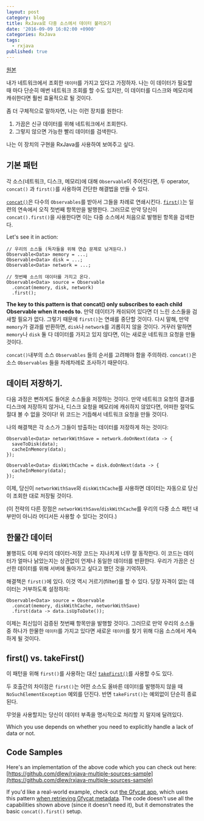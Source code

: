 ```yaml
---
layout: post
category: blog
title: RxJava로 다중 소스에서 데이터 불러오기
date: '2016-09-09 16:02:00 +0900'
categories: RxJava
tags:
  - rxjava
published: true
---
```

[원본](http://blog.danlew.net/2015/06/22/loading-data-from-multiple-sources-with-rxjava/)

내가 네트워크에서 조회한 `데이터`를 가지고 있다고 가정하자. 나는 이 데이터가 필요할 때 마다 단순히 매번 네트워크 조회를 할 수도 있지만, 이 데이터를 디스크와 메모리에 캐쉬한다면 훨씬 효율적으로 될 것이다.

좀 더 구체적으로 말하자면, 나는 이런 장치를 원한다:

1. 가끔은 신규 데이터를 위해 네트워크에서 조회한다.
2. 그렇지 않으면 가능한 빨리 데이터를 검색한다.

나는 이 장치의 구현을 RxJava를 사용하여 보여주고 싶다.

##  기본 패턴

각 소스(네트워크, 디스크, 메모리)에 대해 `Observable`이 주어진다면, 두 operator, `concat()` 과 `first()`를 사용하여 간단한 해결법을 만들 수 있다.

[`concat()`](http://reactivex.io/documentation/operators/concat.html)은 다수의  `Observables`를 받아서 그들을 차례로 연쇄시킨다. [`first()`](http://reactivex.io/documentation/operators/first.html)는 일련의 연속에서 오직 첫번째 항목만을 발행한다. 그러므로 만약 당신이  `concat().first()`을 사용한다면 이는 다중 소스에서 처음으로 발행된 항목을 검색한다.

Let's see it in action:

    // 우리의 소스들 (독자들을 위해 연습 문제로 남겨둔다.)
    Observable<Data> memory = ...;  
    Observable<Data> disk = ...;  
    Observable<Data> network = ...;

    // 첫번째 소스의 데이터를 가지고 온다.
    Observable<Data> source = Observable  
      .concat(memory, disk, network)
      .first();

**The key to this pattern is that concat() only subscribes to each child Observable when it needs to.** 만약 데이터가 캐쉬되어 있다면 더 느린 소스들을 검새할 필요가 없다. 그렇기 때문에 `first()`는 연쇄를 중단할 것이다. 다시 말해, 만약 `memory`가 결과를 반환하면, `disk`나 `network`를 괴롭히지 않을 것이다. 거꾸러 말하면 `memory`나 `disk` 둘 다 데이터를 가지고 있지 않다면, 이는 새로운 네트워크 요청을 만들 것이다.

 `concat()`내부의 소스 `Observables` 들의 순서를 고려해야 함을 주의하라.  `concat()`은 소스 `Observables` 들을 차례차례로 조사하기 때문이다.

## 데이터 저장하기.

다음 과정은 뻔하게도 들어온 소스들을 저장하는 것이다. 만약 네트워크 요청의 결과를 디스크에 저장하지 않거나, 디스크 요청을 메모리에 캐쉬하지 않았다면, 어떠한 절약도 절대 볼 수 없을 것이다! 위 코드는 거듭해서 네트워크 요청을 만들 것이다.

나의 해결책은 각 소스가 그들이 방출하는 데이터를 저장하게 하는 것이다:

    Observable<Data> networkWithSave = network.doOnNext(data -> {  
      saveToDisk(data);
      cacheInMemory(data);
    });

    Observable<Data> diskWithCache = disk.doOnNext(data -> {  
      cacheInMemory(data);
    });

이제, 당신이 `networkWithSave`와 `diskWithCache`를 사용하면 데이터는 자동으로 당신이 조회한 대로 저장될 것이다.

(이 전략의 다른 장점은 `networkWithSave`/`diskWithCache`를 우리의 다중 소스 패턴 내부만이 아니라 어디서든 사용할 수 있다는 것이다.)

## 한물간 데이터

불행히도 이제 우리의 데이터-저장 코드는 지나치게 너무 잘 동작한다. 이 코드는 데이터가 얼마나 낡았는지는 상관없이 언제나 동일한 데이터를 반환한다. 우리가 가끔은 신선한 데이터를 위해 서버에 돌아가고 싶다고 했던 것을 기억하자.

해결책은 `first()`에 있다. 이것 역시 거르기(filter)를 할 수 있다. 당장 자격이 없는 데이터는 거부하도록 설정하자:

    Observable<Data> source = Observable  
      .concat(memory, diskWithCache, networkWithSave)
      .first(data -> data.isUpToDate());

이제는 최신임이 검증된 첫번째 항목만을 발행할 것이다. 그러므로 만약 우리의 소스들 중 하나가 한물한 `데이터`를 가지고 있다면 새로운 `데이터`를 찾기 위해 다음 소스에서 계속 하게 될 것이다.

## first() vs. takeFirst()

이 패턴을 위해 `first()`를 사용하는 대신 [`takeFirst()`](http://reactivex.io/RxJava/javadoc/rx/Observable.html#takeFirst(rx.functions.Func1))를 사용할 수도 있다.

두 호출간의 차이점은 `first()`는 어떤 소스도 올바른 데이터를 발행하지 않을 때 `NoSuchElementException` 예외를 던진다. 반면 `takeFirst()`는 예외없이 단순히 종료된다.

무엇을 사용할지는 당신이 데이터 부족을 명시적으로 처리할 지 말지에 달려있다.

Which you use depends on whether you need to explicitly handle a lack of data or not.

## Code Samples

Here's an implementation of the above code which you can check out here:[https://github.com/dlew/rxjava-multiple-sources-sample](https://github.com/dlew/rxjava-multiple-sources-sample)

If you'd like a real-world example, check out [the Gfycat app](https://github.com/dlew/android-gfycat), which uses this pattern [when retrieving Gfycat metadata](https://github.com/dlew/android-gfycat/blob/6154ab4bf056a080a0d4fbc69c63594d2b3a4387/Gfycat/src/main/java/net/danlew/gfycat/service/GfycatService.java#L61-L76). The code doesn't use all the capabilities shown above (since it doesn't need it), but it demonstrates the basic `concat().first()` setup.

